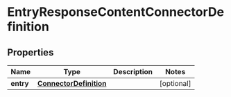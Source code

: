 
# EntryResponseContentConnectorDefinition

## Properties
Name | Type | Description | Notes
------------ | ------------- | ------------- | -------------
**entry** | [**ConnectorDefinition**](ConnectorDefinition.md) |  |  [optional]



